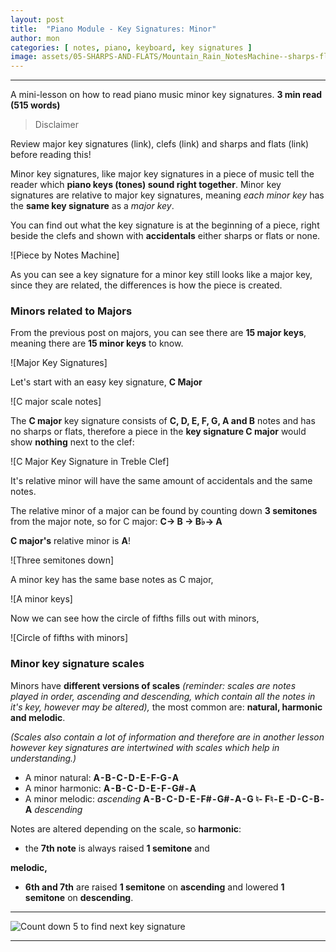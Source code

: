 ```yaml
---
layout: post
title:  "Piano Module - Key Signatures: Minor"
author: mon
categories: [ notes, piano, keyboard, key signatures ]
image: assets/05-SHARPS-AND-FLATS/Mountain_Rain_NotesMachine--sharps-flats.png
---
```

---

A mini-lesson on how to read piano music minor key signatures. **3 min read (515 words)**

> Disclaimer

Review major key signatures (link), clefs (link) and sharps and flats (link) before reading this!


Minor key signatures, like major key signatures in a piece of music tell the reader which **piano keys (tones) sound right together**. Minor key signatures are relative to major key signatures, meaning _each minor key_ has the **same key signature** as a _major key_.

You can find out what the key signature is at the beginning of a piece, right beside the clefs and shown with **accidentals** either sharps or flats or none.

![Piece by Notes Machine]

As you can see a key signature for a minor key still looks like a major key, since they are related, the differences is how the piece is created.

### Minors related to Majors

From the previous post on majors, you can see there are **15 major keys**, meaning there are **15 minor keys** to know.

![Major Key Signatures]

Let's start with an easy key signature, **C Major**

![C major scale notes]

The **C major** key signature consists of **C, D, E, F, G, A and B** notes and has no sharps or flats, therefore a piece in the **key signature C major** would show **nothing** next to the clef:

![C Major Key Signature in Treble Clef]

It's relative minor will have the same amount of accidentals and the same notes. 

The relative minor of a major can be found by counting down **3 semitones** from the major note, so for C major: **C-> B -> B♭-> A**

**C major's** relative minor is **A**!

![Three semitones down]

A minor key has the same base notes as C major,

![A minor keys]

Now we can see how the circle of fifths fills out with minors,

![Circle of fifths with minors]

### Minor key signature scales

Minors have **different versions of scales** _(reminder: scales are notes played in order, ascending and descending, which contain all the notes in it's key, however may be altered),_ the most common are: **natural, harmonic and melodic**.

_(Scales also contain a lot of information and therefore are in another lesson however key signatures are intertwined with scales which help in understanding.)_

- A minor natural: **A - B - C - D - E - F-G - A**
- A minor harmonic: **A - B - C - D - E - F - G# - A**
- A minor melodic: _ascending_ **A - B - C - D - E - F# - G# - A - G ♮- F♮ - E -D - C - B - A** _descending_

Notes are altered depending on the scale, so **harmonic**: 

- the **7th note** is always raised **1 semitone** and 

**melodic,**

- **6th and 7th** are raised **1 semitone** on **ascending** and lowered **1 semitone** on **descending**. 

---

![Count down 5 to find next key signature](https://m-piechatzek.github.io/notesmachinezzzz/assets/06-KEY-SIGNATURE-MAJOR/key-signature-keyboard-major-flats.png)

---
